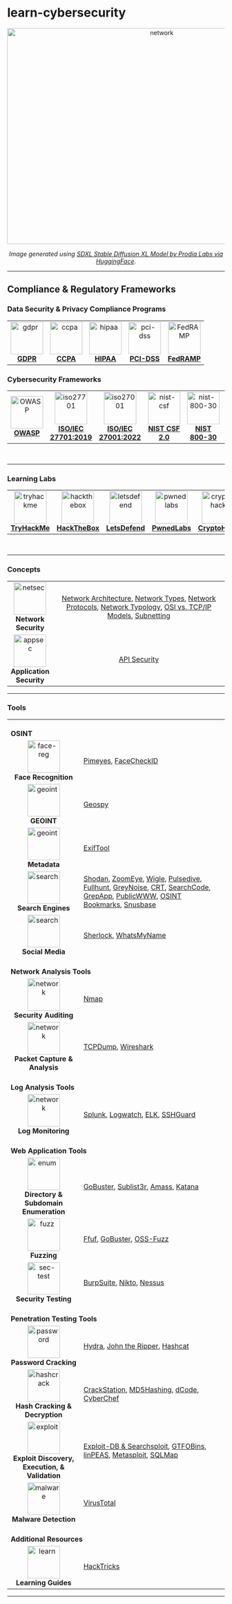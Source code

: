 # learn-cybersecurity

<p align='center'><img src="https://github.com/kariemoorman/cybersecurity-toolkit/blob/main/images/networks.png?raw=true" alt="network" style="height:500px; width:700px;"/></p>

<p align='center'><i>Image generated using <a href='https://huggingface.co/spaces/prodia/sdxl-stable-diffusion-xl' target="_blank">SDXL Stable Diffusion XL Model by Prodia Labs via HuggingFace</a></i>.</p>

---

## Compliance & Regulatory Frameworks 

### Data Security & Privacy Compliance Programs

<table>
<tr>
  <td align='center'><a href='https://github.com/kariemoorman/cybersecurity-toolkit/blob/main/concepts/compliance/readme.md#gdpr' target="_blank"><img src="https://bookcreator.com/wp-content/uploads/2018/04/GDPR-badge.png" alt='gdpr' width="75px;" height="75px; style="max-width:100%"><br><b>GDPR</b></a></td>
  <td align='center'><a href='https://github.com/kariemoorman/cybersecurity-toolkit/blob/main/concepts/compliance/readme.md#ccpa' target="_blank"><img src='https://control.verygoodsecurity.com/dist/assets/img/solutions/ccpa-logo.png' alt='ccpa' width="75px;" height="75px; style="max-width:100%"><br><b>CCPA</b></a></td>
  <td align='center'><a href='https://github.com/kariemoorman/cybersecurity-toolkit/blob/main/concepts/compliance/readme.md#hipaa' target="_blank"><img src='https://blxtraining.com/wp-content/uploads/HIPAA.png' alt='hipaa' width="75px;" height="75px; style="max-width:100%"><br><b>HIPAA</b></a></td>
  <td align='center'><a href='https://github.com/kariemoorman/cybersecurity-toolkit/blob/main/concepts/compliance/readme.md#pci-dss' target="_blank"><img src='https://hrma-llc.com/company-blog/wp-content/uploads/2019/01/PCI-DSS-1-1024x692.png' alt='pci-dss' width="75px;" height="75px; style="max-width:100%"><br><b>PCI-DSS</b></a></td>
  <td align='center'><a href='https://www.fedramp.gov/' target="_blank"><img src='https://clipground.com/images/fedramp-logo-3.png' alt='FedRAMP' height="75px;" style="max-width:100%"><br><b>FedRAMP</b></a></td>
</tr>
</table>

### Cybersecurity Frameworks

<table>
<tr>
  <td align='center'><a href='https://owasp.org/API-Security/editions/2023/en/0x03-introduction/' target="_blank"><img src='https://cydrill.com/wp-content/uploads/owasp_logo_flat2_icon.png' alt='OWASP' width="75px;" height="75px;" style="max-width:100%"><br><b>OWASP</b></a></td>
<td align='center'><a href='https://cdn.standards.iteh.ai/samples/71670/8a8bcac5d3614f63bf02ab5d6cc0c07c/ISO-IEC-27701-2019.pdf' target="_blank"><img src='https://asrconsultoria.com.br/wp-content/uploads/2020/04/logo-ISO-27701.png' alt='iso27701' height="75px;" style="max-width:100%"><br><b>ISO/IEC
27701:2019</b></a></td>
  <td align='center'><a href='https://www.iso.org/obp/ui/en/#iso:std:iso-iec:27001:ed-3:v1:amd:1:v1:en' target="_blank"><img src='https://www.keppeldatacentres.com/file/sustainability/our-green-missions/certifications-and-awards/icons/iso-27001.png' alt='iso27001' width="75px;" height="75px; style="max-width:100%"><br><b>ISO/IEC 27001:2022</b></a></td>
  <td align='center'><a href='https://nvlpubs.nist.gov/nistpubs/CSWP/NIST.CSWP.29.pdf' target="_blank"><img src='https://hyperproof.io/wp-content/uploads/2023/06/framework-informational-page_hero-badges-nist-csf.png' alt='nist-csf' width="75px;" height="75px;" style="max-width:100%"><br><b>NIST CSF 2.0</b></a></td>
  <td align='center'><a href='https://nvlpubs.nist.gov/nistpubs/Legacy/SP/nistspecialpublication800-30r1.pdf' target="_blank"><img src='https://csrc.nist.gov/CSRC/media/Projects/risk-management/images-media/RMF%20Logos/PNG%20Format/NIST%20RMF%20Graphc-Implement%20Step.png' alt='nist-800-30' width="75px;" height="75px;" style="max-width:100%"><br><b>NIST 800-30</b></a></td>
  <td align='center'><a href='https://csrc.nist.gov/pubs/fips/140-3/final' target="_blank"><img src='https://www.onwardsecurity.com/upload/news_lab_security_b/ALL_news_lab_security_22H17_PbE3g8RVvF.png' alt='fips' width='120px;' height="75px;" style="max-width:100%"><br><b>FIPS 140-3</b></a></td>
</tr>
</table>

<br>

---

### Learning Labs

<table>
<tr>
  <td align='center'><a href='https://tryhackme.com' target="_blank"><img src='https://assets.tryhackme.com/img/favicon.png' alt='tryhackme' width="75px;" height="75px;" style="max-width:100%"><br><b>TryHackMe</b></a></td>
  <td align='center'><a href='https://www.hackthebox.com/' target="_blank"><img src='https://static-00.iconduck.com/assets.00/hack-the-box-icon-2048x2048-vce7bnzq.png' alt='hackthebox' width="75px;" height="75px;" style="max-width:100%"><br><b>HackTheBox</b></a></td>
  <td align='center'><a href='https://letsdefend.io/' target="_blank"><img src='https://app-ld-img.s3.amazonaws.com/static/letsdefend-logo.png' alt='letsdefend' width="75px;" height="75px;" style="max-width:100%"><br><b>LetsDefend</b></a></td>
  <td align='center'><a href='https://pwnedlabs.io/' target="_blank"><img src='https://media.licdn.com/dms/image/D4D0BAQGyV54pXIwndg/company-logo_200_200/0/1688997422011?e=2147483647&v=beta&t=GV1lgZcCLhyGligX9RkrwzjEQD-nZouBq6jJZSFA0ps' alt='pwnedlabs' width="75px;" height="75px;" style="max-width:100%"><br><b>PwnedLabs</b></a></td>
  <td align='center'><a href='https://cryptohack.org/' target="_blank"><img src='https://external-content.duckduckgo.com/iu/?u=https%3A%2F%2Fi.pinimg.com%2Foriginals%2Ffc%2Faa%2F7a%2Ffcaa7a26ad2947a229cd713fbbc727aa.png&f=1&nofb=1&ipt=fe7a720dfd49a7d842586d7fd6fb8fc428cac45d2d5d3e7557b86dc9d6bd143c&ipo=images' alt='cryptohack' width="75px;" height="75px;" style="max-width:100%"><br><b>CryptoHack</b></a></td>
  <td align='center'><a href='https://www.apisecuniversity.com/' target="_blank"><img src='https://uploads-ssl.webflow.com/63d467acbe98895030b5225e/63e3ea0d1639251811a61dc3_apisec-u-logo.png' alt='apisec' width="75px;" height="75px;" style="max-width:100%"><br><b>APISec</b></a></td>
</tr>
</table>

<br>

---

### Concepts

<table>
    <tr>
    <td align='center' width='20%'><img src='https://cdn1.iconfinder.com/data/icons/cyber-security-network-protection-4/512/Security_crypto_-1024.png' alt='netsec' width="75px;" height="75px;" style="max-width:100%"><br><b>Network Security</b></td>
    <td align='center'>
      <a href='https://github.com/kariemoorman/learn-cybersecurity/tree/main/concepts/netsec' target="_blank">Network Architecture</a>, 
      <a href='https://github.com/kariemoorman/learn-cybersecurity/tree/main/concepts/netsec' target="_blank">Network Types</a>, 
      <a href='https://github.com/kariemoorman/learn-cybersecurity/tree/main/concepts/netsec' target="_blank">Network Protocols</a>, 
      <a href='https://github.com/kariemoorman/learn-cybersecurity/tree/main/concepts/netsec' target="_blank">Network Typology</a>, 
      <a href='https://github.com/kariemoorman/learn-cybersecurity/tree/main/concepts/netsec' target="_blank">OSI vs. TCP/IP Models</a>, 
      <a href='https://github.com/kariemoorman/learn-cybersecurity/tree/main/concepts/netsec' target="_blank">Subnetting</a>
    </td>
  </tr>
  <tr>
    <td align='center'><img src='https://www.checkpoint.com/wp-content/uploads/what-is-appsec-1.jpg' alt='appsec' width="75px;" height="75px;" style="max-width:100%"><br><b>Application Security</b></td>
    <td align='center'><a href='https://github.com/kariemoorman/learn-cybersecurity/tree/main/concepts/appsec' target="_blank">API Security</a></td>
  </tr>
</table>

---

### Tools 

<table>
  <tr>
    <td colspan="2"><br><b>OSINT</b><br></td>
  </tr>
  <tr>
    <td align='center'><img src='https://cdn-icons-png.flaticon.com/512/1461/1461141.png' alt='face-reg' style="max-width:100%;" height='75px;'><br><b>Face Recognition</b></td>
    <td><a href='https://pimeyes.com/en' target="_blank">Pimeyes</a>, <a href='https://facecheck.id/'>FaceCheckID</a> </td>
  </tr>
  <tr>
    <td align='center'><img src='https://cdn-icons-png.flaticon.com/512/3301/3301599.png' alt='geoint' style="max-width:100%;" height='75px;'><br><b>GEOINT</b></td>
    <td><a href='https://geospy.web.app/' target="_blank">Geospy</a></td>
  </tr>
  <tr>
    <td align='center'><img src='https://cdn4.iconfinder.com/data/icons/big-data-astute-vol-2/512/Metadata-512.png' alt='geoint' style="max-width:100%;" height='75px;'><br><b>Metadata</b></td>
    <td><a href='https://exiftool.org/' target="_blank">ExifTool</a></td>
  </tr>
  <tr>
    <td align='center'><img src='https://cdn-icons-png.flaticon.com/512/8552/8552520.png' alt='search' style="max-width:100%;" height='75px;'><br><b>Search Engines</b></td>
    <td><a href='https://www.shodan.io' target="_blank">Shodan</a>, <a href='https://www.zoomeye.org/' target="_blank">ZoomEye</a>, <a href='https://wigle.net/' target="_blank">Wigle</a>, <a href='https://pulsedive.com'>Pulsedive</a>, <a href='https://fullhunt.io/' target="_blank">Fullhunt</a>, <a href='https://viz.greynoise.io/'>GreyNoise</a>, <a href='https://crt.sh'>CRT</a>, <a href='https://searchcode.com/' target="_blank">SearchCode</a>, <a href='https://grep.app' target="_blank">GrepApp</a>, <a href='https://publicwww.com/' target="_blank">PublicWWW</a>, <a href='https://github.com/Soulsender/hacking-osint-bookmarks/tree/main' target="_blank">OSINT Bookmarks</a>, <a href='https://snusbase.com/' target="_blank">Snusbase</a></td>
  </tr>
  <tr>
    <td align='center'><img src='https://pluspng.com/img-png/social-media-png-download-social-media-png-images-transparent-gallery-advertisement-3000.png' alt='search' style="max-width:100%;" height='75px;'><br><b>Social Media</b></td>
    <td><a href='https://github.com/sherlock-project/sherlock#installation' target="_blank">Sherlock</a>, <a href='https://whatsmyname.app/' target="_blank">WhatsMyName</a></td>
  </tr>
  <tr>
    <td colspan="2"><br><b>Network Analysis Tools</b><br></td>
  </tr>
  <tr>
    <td align='center'><img src='https://cdn1.iconfinder.com/data/icons/big-data-color-line/64/computer_network-512.png' alt='network' style="max-width:100%;" height='75px;'><br><b>Security Auditing</b></td>
    <td><a href='https://github.com/kariemoorman/cybersecurity-toolkit/blob/main/tools/nmap.md' target="_blank">Nmap</a></td>
  </tr>
  <tr>
    <td align='center'><img src='https://hurbad.com/wp-content/uploads/2021/12/Cisco-Packet-Tracer.png' alt='network' style="max-width:100%;" height='75px;'><br><b>Packet Capture & Analysis</b></td>
    <td><a href='https://github.com/kariemoorman/cybersecurity-toolkit/blob/main/tools/tcpdump.md' target="_blank">TCPDump</a>, <a href='https://github.com/kariemoorman/cybersecurity-toolkit/blob/main/tools/wireshark.md' target="_blank">Wireshark</a></td>
  </tr>
    <tr>
    <td colspan="2"><br><b>Log Analysis Tools</b><br></td>
  </tr>
    <tr>
    <td align='center'><img src='https://cdn3.iconfinder.com/data/icons/digital-and-internet-marketing-3-3/130/138-1024.png' alt='network' style="max-width:100%;" height='75px;'><br><b>Log Monitoring</b></td>
    <td><a href='https://www.splunk.com/' target="_blank">Splunk</a>, <a href='https://www.digitalocean.com/community/tutorials/how-to-install-and-use-logwatch-log-analyzer-and-reporter-on-a-vps' target="_blank">Logwatch</a>, <a href='https://www.elastic.co/elastic-stack/' target="_blank">ELK</a>, <a href='https://www.sshguard.net/' target="_blank">SSHGuard</a></td>
  </tr>
  <tr>
    <td colspan="2"><br><b>Web Application Tools</b><br></td>
  </tr>
  <tr>
    <td align='center'><img src='https://m2host.com/img/features-img/iconhome.png' alt='enum' style="max-width:100%;" height='75px;'><br><b>Directory & Subdomain Enumeration</b></td>
    <td><a href='https://github.com/kariemoorman/cybersecurity-toolkit/blob/main/tools/gobuster.md' target="_blank">GoBuster</a>, <a href='https://github.com/aboul3la/Sublist3r' target="_blank">Sublist3r</a>, <a href='https://github.com/owasp-amass/amass' target="_blank">Amass</a>, <a href='https://github.com/projectdiscovery/katana' target="_blank">Katana</a></td>
  </tr>
  <tr>
    <td align='center'><img src='https://cdn-icons-png.flaticon.com/512/4091/4091048.png' alt='fuzz' style="max-width:100%;" height='75px;'><br><b>Fuzzing</b></td>
    <td><a href='https://github.com/ffuf/ffuf' target="_blank">Ffuf</a>, <a href='https://github.com/kariemoorman/cybersecurity-toolkit/blob/main/tools/gobuster.md' target="_blank">GoBuster</a>, <a href='https://google.github.io/oss-fuzz/' target="_blank">OSS-Fuzz</a></td>
  </tr>
  <tr>
    <td align='center'><img src='https://www.devstringx.com/wp-content/uploads/2018/05/Security-Testing.png' alt='sec-test' style="max-width:100%;" height='75px;'><br><b>Security Testing</b></td>
    <td><a href='https://portswigger.net/' target="_blank">BurpSuite</a>, <a href='https://www.mankier.com/1/nikto' target="_blank">Nikto</a>, <a href='https://www.tenable.com/products/nessus' target="_blank">Nessus</a></td>
  </tr>
  <tr>
    <td colspan="2"><br><b>Penetration Testing Tools</b><br></td>
  </tr>
  <tr>
    <td align='center'><img src='https://cdn-icons-png.flaticon.com/512/5321/5321806.png' alt='password' style="max-width:100%;" height='75px;'><br><b>Password Cracking</b></td>
    <td><a href='https://github.com/kariemoorman/cybersecurity-toolkit/blob/main/tools/password_cracking.md#hydra' target="_blank">Hydra</a>, <a href='https://github.com/kariemoorman/cybersecurity-toolkit/blob/main/tools/password_cracking.md#john-the-ripper' target="_blank">John the Ripper</a>, <a href='https://github.com/kariemoorman/cybersecurity-toolkit/blob/main/tools/password_cracking.md#hashcat' target="_blank">Hashcat</a></td>
  </tr>
  <tr>
    <td align='center'><img src='https://cdn.iconscout.com/icon/premium/png-256-thumb/cryptographic-hash-2-810993.png' alt='hashcrack' style="max-width:100%;" height='75px;'><br><b>Hash Cracking & Decryption</b></td>
    <td><a href='https://crackstation.net/' target="_blank">CrackStation</a>, <a href='https://md5hashing.net/' target="_blank">MD5Hashing</a>, <a href='https://www.dcode.fr/' target="_blank">dCode</a>, <a href='https://gchq.github.io/CyberChef/' target="_blank">CyberChef</a></td>
  </tr>
  <tr>
    <td align='center'><img src='https://cdn-icons-png.flaticon.com/512/10961/10961343.png' alt='exploit' style="max-width:100%;" height='75px;'><br><b>Exploit Discovery, Execution, & Validation</b></td>
    <td><a href='https://www.exploit-db.com/' target="_blank">Exploit-DB & Searchsploit</a>, <a href='https://gtfobins.github.io/' target="_blank">GTFOBins</a>, <a href='https://github.com/carlospolop/PEASS-ng/tree/master/linPEAS' target="_blank">linPEAS</a>, <a href='https://www.metasploit.com/' target="_blank">Metasploit</a>, <a href='https://sqlmap.org/' target="_blank">SQLMap</a></td>
  </tr>
  <tr>
    <td align='center'><img src='https://static.vecteezy.com/system/resources/previews/010/161/598/original/malware-detected-3d-illustration-png.png' alt='malware' style="max-width:100%;" height='75px;'><br><b>Malware Detection</b></td>
    <td><a href='https://www.virustotal.com' target="_blank">VirusTotal</a></td>
  </tr>
  <tr>
    <td colspan="2"><br><b>Additional Resources</b><br></td>
  </tr>
  <tr>
    <td align='center'><img src='https://icon-library.com/images/learning-icon-png/learning-icon-png-18.jpg' alt='learn' style="max-width:100%;" height='75px;'><br><b>Learning Guides</b></td>
    <td><a href='https://book.hacktricks.xyz/' target="_blank">HackTricks</a></td>
  </tr>
</table>






---

